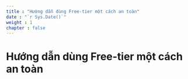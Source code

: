 ```yaml
---
title : "Hướng dẫn dùng Free-tier một cách an toàn"
date : "`r Sys.Date()`"
weight : 1
chapter : false
---
```


# Hướng dẫn dùng Free-tier một cách an toàn